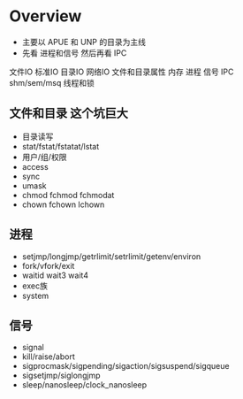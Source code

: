 # Overview
+ 主要以 APUE 和 UNP 的目录为主线
+ 先看 进程和信号 然后再看 IPC

文件IO
标准IO
目录IO
网络IO
文件和目录属性
内存
进程
信号
IPC shm/sem/msq
线程和锁

## 文件和目录 这个坑巨大
+ 目录读写
+ stat/fstat/fstatat/lstat
+ 用户/组/权限
+ access
+ sync
+ umask
+ chmod fchmod fchmodat
+ chown fchown lchown

## 进程
+ setjmp/longjmp/getrlimit/setrlimit/getenv/environ
+ fork/vfork/exit
+ waitid wait3 wait4
+ exec族
+ system

## 信号
+ signal
+ kill/raise/abort
+ sigprocmask/sigpending/sigaction/sigsuspend/sigqueue
+ sigsetjmp/siglongjmp
+ sleep/nanosleep/clock_nanosleep